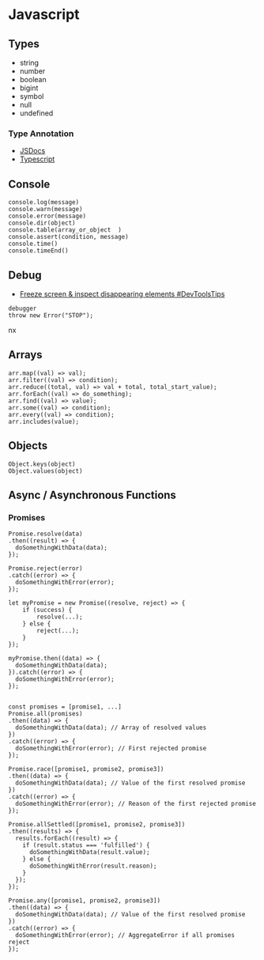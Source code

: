 # Javascript

## Types

- string
- number
- boolean
- bigint
- symbol
- null
- undefined

### Type Annotation

- [JSDocs](https://devhints.io/jsdoc)
- [Typescript](https://www.typescriptlang.org/)

## Console

```
console.log(message)
console.warn(message)
console.error(message)
console.dir(object)
console.table(array_or_object  )
console.assert(condition, message)
console.time()
console.timeEnd()
```

## Debug

- [Freeze screen & inspect disappearing elements #DevToolsTips](https://www.youtube.com/watch?v=Qzmb9bdNzZ4&list=WL&index=18)

```
debugger
throw new Error("STOP");
```

nx

## Arrays

```
arr.map((val) => val);
arr.filter((val) => condition);
arr.reduce((total, val) => val + total, total_start_value);
arr.forEach((val) => do_something);
arr.find((val) => value);
arr.some((val) => condition);
arr.every((val) => condition);
arr.includes(value);
```

## Objects

```
Object.keys(object)
Object.values(object)
```

## Async / Asynchronous Functions

### Promises

```
Promise.resolve(data)
.then((result) => {
  doSomethingWithData(data);
});

Promise.reject(error)
.catch((error) => {
  doSomethingWithError(error);
});

let myPromise = new Promise((resolve, reject) => {
    if (success) {
        resolve(...);
    } else {
        reject(...);
    }
});

myPromise.then((data) => {
  doSomethingWithData(data);
}).catch((error) => {
  doSomethingWithError(error);
});


const promises = [promise1, ...]
Promise.all(promises)
.then((data) => {
  doSomethingWithData(data); // Array of resolved values
})
.catch((error) => {
  doSomethingWithError(error); // First rejected promise
});

Promise.race([promise1, promise2, promise3])
.then((data) => {
  doSomethingWithData(data); // Value of the first resolved promise
})
.catch((error) => {
  doSomethingWithError(error); // Reason of the first rejected promise
});

Promise.allSettled([promise1, promise2, promise3])
.then((results) => {
  results.forEach((result) => {
    if (result.status === 'fulfilled') {
      doSomethingWithData(result.value);
    } else {
      doSomethingWithError(result.reason);
    }
  });
});

Promise.any([promise1, promise2, promise3])
.then((data) => {
  doSomethingWithData(data); // Value of the first resolved promise
})
.catch((error) => {
  doSomethingWithError(error); // AggregateError if all promises reject
});
```
